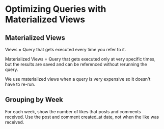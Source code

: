 # Optimizing Queries with Materialized Views

## Materialized Views

Views = Query that gets executed every time you refer to it.

Materialized Views = Query that gets executed only at very specific times, but the 
results are saved and can be referenced without rerunning the query.

We use materialized views when a query is very expensive so it doesn't have to re-run.

## Grouping by Week

For each week, show the number of likes that posts and comments received. Use the 
post and comment created_at date, not when the like was received.


